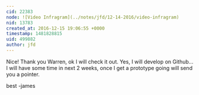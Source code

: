```yaml
---
cid: 22383
node: ![Video Infragram](../notes/jfd/12-14-2016/video-infragram)
nid: 13783
created_at: 2016-12-15 19:06:55 +0000
timestamp: 1481828815
uid: 499882
author: jfd
---
```


Nice! Thank you Warren, ok I will check it out. Yes, I will develop on Github... I will have some time in next 2 weeks, once I get a prototype going will send you a pointer.

best
-james
